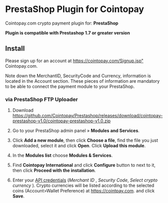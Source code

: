 # PrestaShop Plugin for Cointopay

Cointopay.com crypto payment plugin for: **PrestaShop**

**Plugin is compatible with Prestashop 1.7 or greater version**

## Install

Please sign up for an account at <https://cointopay.com/Signup.jsp"> Cointopay.com</a>.

Note down the MerchantID, SecurityCode and Currency, information is located in the Account section. These pieces of information are mandatory to be able to connect the payment module to your PrestaShop.

### via PrestaShop FTP Uploader

1. Download <https://github.com/Cointopay/Prestashop/releases/download/cointopay-prestashop-v1.0/cointopay-prestashop-v1.0.zip>

2. Go to your PrestaShop admin panel » **Modules and Services**.

3. Click **Add a new module**, then click **Choose a file**, find the file you just downloaded, select it and click **Open**. Click **Upload this module**.

4. In the **Modules list** choose **Modules & Services**.

5. Find **Cointopay International** and click **Configure** button to next to it, then click **Proceed with the installation**.

6. Enter your [API credentials](https://cointopay.com) (*Merchant ID* , *Security Code*, *Select crypto currency* ). Crypto currencies will be listed according to the selected coins (Account>Wallet Preference) at <https://cointpay.com>. and click **Save**.
